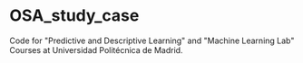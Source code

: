 # OSA_study_case
Code for "Predictive and Descriptive Learning" and "Machine Learning Lab" Courses at Universidad Politécnica de Madrid.
